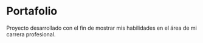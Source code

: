 # Portafolio

Proyecto desarrollado con el fin de mostrar mis habilidades en el área de mi carrera profesional.
